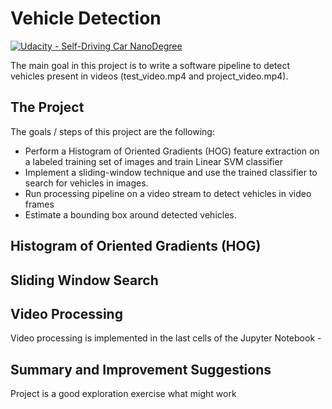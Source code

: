 # Vehicle Detection
[![Udacity - Self-Driving Car NanoDegree](https://s3.amazonaws.com/udacity-sdc/github/shield-carnd.svg)](http://www.udacity.com/drive)

The main goal in this project is to write a software pipeline to detect vehicles present in videos (test_video.mp4 and project_video.mp4).

The Project
---

The goals / steps of this project are the following:

* Perform a Histogram of Oriented Gradients (HOG) feature extraction on a labeled training set of images and train Linear SVM classifier
* Implement a sliding-window technique and use the trained classifier to search for vehicles in images.
* Run processing pipeline on a video stream to detect vehicles in video frames 
* Estimate a bounding box around detected vehicles.

Histogram of Oriented Gradients (HOG)
---


Sliding Window Search
---

Video Processing
---
Video processing is implemented in the last cells of the Jupyter Notebook - 

Summary and Improvement Suggestions
---
Project is a good exploration exercise what might work 

